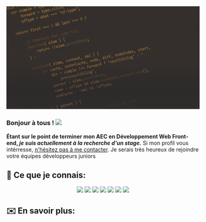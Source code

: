 <img src="https://github.com/CreasyDev/CreasyDev/blob/main/bannerGithub.jpg" />

### Bonjour à tous ! <img src="https://raw.githubusercontent.com/MartinHeinz/MartinHeinz/master/wave.gif" width="30px">

**Étant sur le point de terminer mon AEC en Développement Web Front-end,  _je suis actuellement à la recherche d'un stage._** 
Si mon profil vous intérresse, [n'hésitez pas à me contacter](https://www.google.com). Je serais très heureux de rejoindre votre équipes développeurs juniors

## 🧰 Ce que je connais:
<p align="center">
  <img src="https://img.icons8.com/color/75/000000/html-5.png"/>
  <img src="https://img.icons8.com/color/75/000000/css3.png"/>
  <img src="https://img.icons8.com/color/75/000000/sass.png"/>
  <img src="https://img.icons8.com/color/75/000000/bootstrap.png"/>
  <img src="https://img.icons8.com/color/75/000000/javascript.png"/>
  <img src="https://img.icons8.com/color/75/000000/react-native.png"/>
  <img src="https://img.icons8.com/color/75/000000/angularjs.png"/>
</p>

## ✉️ En savoir plus:
<p align="center">
 
</p>














